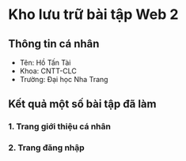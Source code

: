 # Kho lưu trữ bài tập Web 2
## Thông tin cá nhân
* Tên: Hồ Tấn Tài
* Khoa: CNTT-CLC
* Trường: Đại học Nha Trang
## Kết quả một số bài tập đã làm
### 1. Trang giới thiệu cá nhân
### 2. Trang đăng nhập